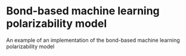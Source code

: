 # Bond-based machine learning polarizability model
An example of an implementation of the bond-based machine learning polarizability model
